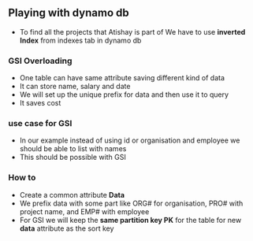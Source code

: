 ## Playing with dynamo db

- To find all the projects that Atishay is part of
We have to use **inverted Index** from indexes tab in dynamo db

### GSI Overloading
- One table can have same attribute saving different kind of data
- It can store name, salary and date
- We will set up the unique prefix for data and then use it to query
- It saves cost

### use case for GSI
- In our example instead of using id or organisation and employee we should be able to list with names
- This should be possible with GSI

### How to
- Create a common attribute **Data**
- We prefix data with some part like ORG# for organisation, PRO# with project name, and EMP# with employee
- For GSI we will keep the **same partition key PK** for the table for new **data** attribute as the sort key